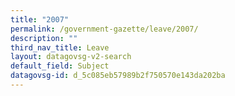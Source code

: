```yaml
---
title: "2007"
permalink: /government-gazette/leave/2007/
description: ""
third_nav_title: Leave
layout: datagovsg-v2-search
default_field: Subject
datagovsg-id: d_5c085eb57989b2f750570e143da202ba
---
```

